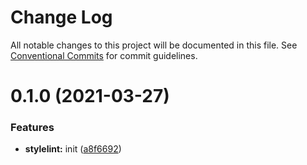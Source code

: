 # Change Log

All notable changes to this project will be documented in this file.
See [Conventional Commits](https://conventionalcommits.org) for commit guidelines.

# 0.1.0 (2021-03-27)


### Features

* **stylelint:** init ([a8f6692](https://github.com/dnepro/config/commit/a8f66926fdaeb747eb6597bfe807d85e37099bca))
